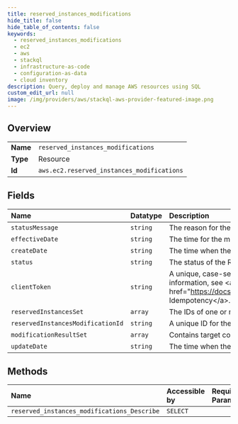 ```yaml
---
title: reserved_instances_modifications
hide_title: false
hide_table_of_contents: false
keywords:
  - reserved_instances_modifications
  - ec2
  - aws    
  - stackql
  - infrastructure-as-code
  - configuration-as-data
  - cloud inventory
description: Query, deploy and manage AWS resources using SQL
custom_edit_url: null
image: /img/providers/aws/stackql-aws-provider-featured-image.png
---
```

  
    

## Overview
<table><tbody>
<tr><td><b>Name</b></td><td><code>reserved_instances_modifications</code></td></tr>
<tr><td><b>Type</b></td><td>Resource</td></tr>
<tr><td><b>Id</b></td><td><code>aws.ec2.reserved_instances_modifications</code></td></tr>
</tbody></table>

## Fields
| Name | Datatype | Description |
|:-----|:---------|:------------|
| `statusMessage` | `string` | The reason for the status. |
| `effectiveDate` | `string` | The time for the modification to become effective. |
| `createDate` | `string` | The time when the modification request was created. |
| `status` | `string` | The status of the Reserved Instances modification request. |
| `clientToken` | `string` | A unique, case-sensitive key supplied by the client to ensure that the request is idempotent. For more information, see &lt;a href="https://docs.aws.amazon.com/AWSEC2/latest/APIReference/Run_Instance_Idempotency.html"&gt;Ensuring Idempotency&lt;/a&gt;. |
| `reservedInstancesSet` | `array` | The IDs of one or more Reserved Instances. |
| `reservedInstancesModificationId` | `string` | A unique ID for the Reserved Instance modification. |
| `modificationResultSet` | `array` | Contains target configurations along with their corresponding new Reserved Instance IDs. |
| `updateDate` | `string` | The time when the modification request was last updated. |
## Methods
| Name | Accessible by | Required Params |
|:-----|:--------------|:----------------|
| `reserved_instances_modifications_Describe` | `SELECT` |  |
